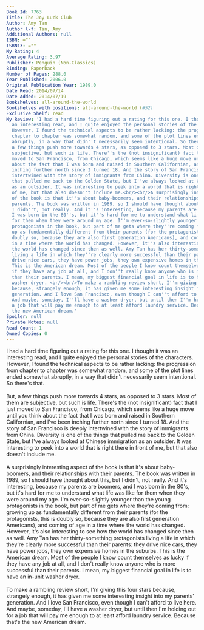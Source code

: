```yaml
---
Book Id: 7763
Title: The Joy Luck Club
Author: Amy Tan
Author l-f: Tan, Amy
Additional Authors: null
ISBN: =""
ISBN13: =""
My Rating: 4
Average Rating: 3.97
Publisher: Penguin (Non-Classics)
Binding: Paperback
Number of Pages: 288.0
Year Published: 2006.0
Original Publication Year: 1989.0
Date Read: 2014/07/14
Date Added: 2014/07/19
Bookshelves: all-around-the-world
Bookshelves with positions: all-around-the-world (#52)
Exclusive Shelf: read
My Review: 'I had a hard time figuring out a rating for this one. I thought it was
  an interesting read, and I quite enjoyed the personal stories of the characters.
  However, I found the technical aspects to be rather lacking: the progression from
  chapter to chapter was somewhat random, and some of the plot lines ended somewhat
  abruptly, in a way that didn''t necessarily seem intentional. So there''s that.<br/><br/>But,
  a few things push more towards 4 stars, as opposed to 3 stars. Most of them are
  subjective, but such is life. There''s the (not insignificant) fact that I just
  moved to San Francisco, from Chicago, which seems like a huge move until you think
  about the fact that I was born and raised in Southern Californian, and I''ve been
  inching further north since I turned 18. And the story of San Francisco is deeply
  intertwined with the story of immigrants from China. Diversity is one of the things
  that pulled me back to the Golden State, but I''ve always looked at Chinese immigration
  as an outsider. It was interesting to peek into a world that is right there in front
  of me, but that also doesn''t include me.<br/><br/>A surprisingly interesting aspect
  of the book is that it''s about baby-boomers, and their relationships with their
  parents. The book was written in 1989, so I should have thought about this, but
  I didn''t, not really. And it''s interesting, because my parents are boomers, and
  I was born in the 80''s, but it''s hard for me to understand what life was like
  for them when they were around my age. I''m ever-so-slightly younger than the young
  protagonists in the book, but part of me gets where they''re coming from: growing
  up as fundamentally different from their parents (for the protagonists, this is
  doubly so, because they are also first generation Americans), and coming of age
  in a time where the world has changed. However, it''s also interesting to see how
  the world has changed since then as well. Amy Tan has her thirty-something protagonists
  living a life in which they''re clearly more successful than their parents: they
  drive nice cars, they have power jobs, they own expensive homes in the suburbs.
  This is the American dream. Most of the people I know count themselves as lucky
  if they have any job at all, and I don''t really know anyone who is more successful
  than their parents. I mean, my biggest financial goal in life is to have an in-unit
  washer dryer. <br/><br/>To make a rambling review short, I''m giving this four stars
  because, strangely enough, it has given me some interesting insight into my parents''
  generation. And I love San Francisco, even though I can''t afford to live here.
  And maybe, someday, I''ll have a washer dryer, but until then I''m holding out for
  a job that will pay me enough to at least afford laundry service. Because that''s
  the new American dream.'
Spoiler: null
Private Notes: null
Read Count: 1
Owned Copies: 0
---
```


I had a hard time figuring out a rating for this one. I thought it was an interesting read, and I quite enjoyed the personal stories of the characters. However, I found the technical aspects to be rather lacking: the progression from chapter to chapter was somewhat random, and some of the plot lines ended somewhat abruptly, in a way that didn't necessarily seem intentional. So there's that.<br/><br/>But, a few things push more towards 4 stars, as opposed to 3 stars. Most of them are subjective, but such is life. There's the (not insignificant) fact that I just moved to San Francisco, from Chicago, which seems like a huge move until you think about the fact that I was born and raised in Southern Californian, and I've been inching further north since I turned 18. And the story of San Francisco is deeply intertwined with the story of immigrants from China. Diversity is one of the things that pulled me back to the Golden State, but I've always looked at Chinese immigration as an outsider. It was interesting to peek into a world that is right there in front of me, but that also doesn't include me.<br/><br/>A surprisingly interesting aspect of the book is that it's about baby-boomers, and their relationships with their parents. The book was written in 1989, so I should have thought about this, but I didn't, not really. And it's interesting, because my parents are boomers, and I was born in the 80's, but it's hard for me to understand what life was like for them when they were around my age. I'm ever-so-slightly younger than the young protagonists in the book, but part of me gets where they're coming from: growing up as fundamentally different from their parents (for the protagonists, this is doubly so, because they are also first generation Americans), and coming of age in a time where the world has changed. However, it's also interesting to see how the world has changed since then as well. Amy Tan has her thirty-something protagonists living a life in which they're clearly more successful than their parents: they drive nice cars, they have power jobs, they own expensive homes in the suburbs. This is the American dream. Most of the people I know count themselves as lucky if they have any job at all, and I don't really know anyone who is more successful than their parents. I mean, my biggest financial goal in life is to have an in-unit washer dryer. <br/><br/>To make a rambling review short, I'm giving this four stars because, strangely enough, it has given me some interesting insight into my parents' generation. And I love San Francisco, even though I can't afford to live here. And maybe, someday, I'll have a washer dryer, but until then I'm holding out for a job that will pay me enough to at least afford laundry service. Because that's the new American dream.